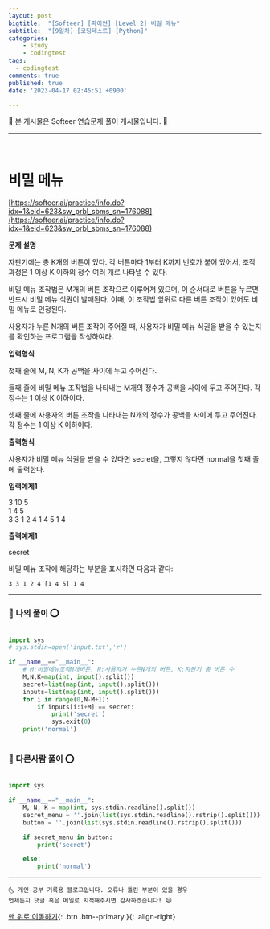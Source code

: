 ```yaml
---
layout: post
bigtitle:  "[Softeer] [파이썬] [Level 2] 비밀 메뉴"
subtitle:  "[9일차] [코딩테스트] [Python]"
categories:
    - study
    - codingtest
tags:
  - codingtest
comments: true
published: true
date: '2023-04-17 02:45:51 +0900'

---
```


🎀 본 게시물은 Softeer 연습문제 풀이 게시물입니다. 🎀 

---
<br>

# 비밀 메뉴

[https://softeer.ai/practice/info.do?idx=1&eid=623&sw_prbl_sbms_sn=176088](https://softeer.ai/practice/info.do?idx=1&eid=623&sw_prbl_sbms_sn=176088)

__문제 설명__

자판기에는 총 K개의 버튼이 있다. 각 버튼마다 1부터 K까지 번호가 붙어 있어서, 조작 과정은 1 이상 K 이하의 정수 여러 개로 나타낼 수 있다.

비밀 메뉴 조작법은 M개의 버튼 조작으로 이루어져 있으며, 이 순서대로 버튼을 누르면 반드시 비밀 메뉴 식권이 발매된다. 이때, 이 조작법 앞뒤로 다른 버튼 조작이 있어도 비밀 메뉴로 인정된다.



사용자가 누른 N개의 버튼 조작이 주어질 때, 사용자가 비밀 메뉴 식권을 받을 수 있는지를 확인하는 프로그램을 작성하여라.

__입력형식__

첫째 줄에 M, N, K가 공백을 사이에 두고 주어진다.

둘째 줄에 비밀 메뉴 조작법을 나타내는 M개의 정수가 공백을 사이에 두고 주어진다. 각 정수는 1 이상 K 이하이다.

셋째 줄에 사용자의 버튼 조작을 나타내는 N개의 정수가 공백을 사이에 두고 주어진다. 각 정수는 1 이상 K 이하이다.

__출력형식__

사용자가 비밀 메뉴 식권을 받을 수 있다면 secret을, 그렇지 않다면 normal을 첫째 줄에 출력한다.

__입력예제1__

3 10 5                             <br>
1 4 5 <br>
3 3 1 2 4 1 4 5 1 4                                 <br>

__출력예제1__

secret

비밀 메뉴 조작에 해당하는 부분을 표시하면 다음과 같다:

    3 3 1 2 4 [1 4 5] 1 4


---

### 🚀 나의 풀이 ⭕

```python

import sys 
# sys.stdin=open('input.txt','r')

if __name__=="__main__":
    # M:비밀메뉴조작M개버튼, N:사용자가 누른N개의 버튼, K:자판기 총 버튼 수
    M,N,K=map(int, input().split()) 
    secret=list(map(int, input().split()))
    inputs=list(map(int, input().split()))
    for i in range(0,N-M+1):
        if inputs[i:i+M] == secret:
            print('secret')
            sys.exit(0)
    print('normal') 
    
```
### 🚀 다른사람 풀이 ⭕

```python

import sys

if __name__=="__main__":
    M, N, K = map(int, sys.stdin.readline().split())
    secret_menu = ''.join(list(sys.stdin.readline().rstrip().split())) 
    button = ''.join(list(sys.stdin.readline().rstrip().split())) 

    if secret_menu in button:
        print('secret')

    else:
        print('normal')

```


***
    🌜 개인 공부 기록용 블로그입니다. 오류나 틀린 부분이 있을 경우 
    언제든지 댓글 혹은 메일로 지적해주시면 감사하겠습니다! 😄

[맨 위로 이동하기](#){: .btn .btn--primary }{: .align-right}